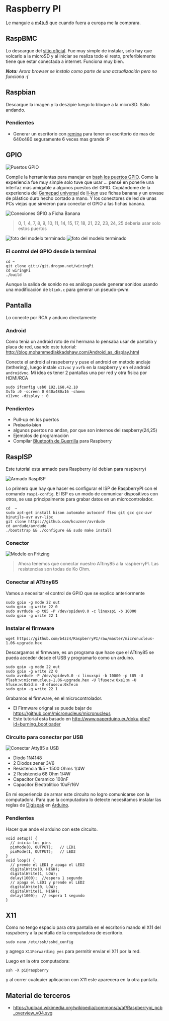 # Raspberry PI

Le manguie a [m4tu5](https://github.com/m4tu5) que cuando fuera a europa me la comprara.

## RaspBMC

Lo descargue del [sitio oficial](http://www.raspberrypi.org/downloads). 
Fue muy simple de instalar, solo hay que volcarlo a la microSD y al iniciar se realiza todo el resto, preferiblemente tiene que estar conectada a internet.
Funciona muy bien.

_**Nota:** Arora browser se instalo como parte de una actualización pero no funciona :(_

## Raspbian

Descargue la imagen y la deszipie luego lo bloque a la microSD. Salio andando.

### Pendientes

* Generar un escritorio con [remina](http://remmina.sourceforge.net/) para tener un escritorio de mas de 640x480 seguramente 6 veces mas grande :P

## GPIO

![Puertos GPIO](img/GPIOs.png)

Compile la herramientas para manejar en [bash los puertos GPIO](http://elinux.org/Rpi_Low-level_peripherals#Bash_shell_script.2C_using_sysafs.2C_part_of_the_raspbian_operating_system).
Como la experiencia fue muy simple solo tuve que usar ... pensé en ponerle una interfaz más amigable a algunos puestos del GPIO. 
Copiándome de la experiencia del [Gamepad universal](http://wiki.hackcoop.com.ar/Gamepad_universal) de [li-kun](https://github.com/li-kun) use fichas banana y un envase de plástico duro hecho cortado a mano.
Y los conectores de led de unas PCs viejas que sirvieron para conectar el GPIO a las fichas banana.

![Conexiones GPIO a Ficha Banana](img/Raspberrypi_pcb_overview_v04.png)
> 0, 1, 4, 7, 8, 9, 10, 11, 14, 15, 17, 18, 21, 22, 23, 24, 25 deberia usar solo estos puertos

![foto del modelo terminado](img/2013-12-26-015233.jpg)
![foto del modelo terminado](img/2013-12-26-015347.jpg)

### El control del GPIO desde la terminal

~~~
cd ~
git clone git://git.drogon.net/wiringPi
cd wiringPi
./build 
~~~

Aunque la salida de sonido no es análoga puede generar sonidos usando una modificación de `blink.c` para generar un pseudo-pwm.


## Pantalla

Lo conecte por RCA y anduvo directamente

### Android

Como tenia un android roto de mi hermana lo pensaba usar de pantalla y placa de red, usando este tutorial: http://blog.mohammedlakkadshaw.com/Android_as_display.html

Conecte el android al raspeberry y puse el android en metodo anclaje (tethering), luego instale `x11vnc` y `xvfb` en la raspberry y en el android `androidvnc`.
Mi idea es tener 2 pantallas una por red y otra fisica por HDMI/RCA

~~~
sudo ifconfig usb0 192.168.42.10
Xvfb :0 -screen 0 640x480x16 -shmem
x11vnc -display : 0
~~~

### Pendientes

* Pull-up en los puertos
* ~~Probarlo bien~~
 * algunos puertos no andan, por que son internos del raspberry(24,25)
 * Ejemplos de programación
* Compilar [Bluetooth de Guerrilla](https://github.com/b4zz4/BluetoothDeGuerrilla) para Raspberry

## RaspISP

Este tutorial esta armado para Raspberry (el debian para raspberry)

![Armado RaspISP](img/PIC_0992.JPG)

Lo primero que hay que hacer es configurar el ISP de RaspberryPI con el comando `raspi-config`.
El ISP es un modo de comunicar dispositivos con otros, se usa principalmente para grabar datos en un microcontrolador.

~~~
cd  ~
sudo apt-get install bison automake autoconf flex git gcc gcc-avr binutils-avr avr-libc
git clone https://github.com/kcuzner/avrdude 
cd avrdude/avrdude
./bootstrap && ./configure && sudo make install
~~~

### Conector

![Modelo en Fritzing](img/raspisp.png)
> Ahora tenemos que conectar nuestro ATtiny85 a la raspberryPI. Las resistencias son todas de Ko Ohm.

### Conectar al ATtiny85

Vamos a necesitar el control de GPIO que se explico anteriormente

~~~
sudo gpio -g mode 22 out
sudo gpio -g write 22 0
sudo avrdude -p t85 -P /dev/spidev0.0 -c linuxspi -b 10000
sudo gpio -g write 22 1
~~~

### Instalar el firmware

~~~
wget https://github.com/b4zz4/RaspberryPI/raw/master/micronucleus-1.06-upgrade.hex
~~~

Descargamos el firmware, es un programa que hace que el ATtiny85 se pueda acceder desde el USB y programarlo como un arduino.

~~~
sudo gpio -g mode 22 out
sudo gpio -g write 22 0
sudo avrdude -P /dev/spidev0.0 -c linuxspi -b 10000 -p t85 -U flash:w:micronucleus-1.06-upgrade.hex -U lfuse:w:0xe1:m -U hfuse:w:0x5d:m -U efuse:w:0xfe:m
sudo gpio -g write 22 1
~~~

Grabamos el firmware, en el microcontrolador.

* El Firmware orignal se puede bajar de https://github.com/micronucleus/micronucleus
* Este tutorial esta basado en http://www.paperduino.eu/doku.php?id=burning_bootloader

### Circuito para conectar por USB
 
![Conectar Atty85 a USB](img/FGHE3SPHH2W3F63.LARGE.jpg)

* Diodo 1N4148 
* 2 Diodos zener 3V6
* Resistencia 1k5 - 1500 Ohms 1/4W 
* 2 Resistencia 68 Ohm 1/4W
* Capacitor Ceramico 100nF 
* Capacitor Electrolitico 10uF/16V 

En mi experiencia de armar este circuito no logro comunicarse con la computadora.
Para que la computadora lo detecte necesitamos instalar las reglas de [Digispak](...) en [Arduino](...).

### Pendientes

Hacer que ande el arduino con este circuito.

~~~
void setup() {               
  // inicia los pins
  pinMode(0, OUTPUT);	// LED1
  pinMode(1, OUTPUT);	// LED2
}
void loop() {
  // prende el LED1 y apaga el LED2
  digitalWrite(0, HIGH);
  digitalWrite(1, LOW);
  delay(1000);	//espera 1 segundo
  // apaga el LED1 y prende el LED2
  digitalWrite(0, LOW);
  digitalWrite(1, HIGH);
  delay(1000);	// espera 1 segundo
}
~~~

## X11

Como no tengo espacio para otra pantalla en el escritorio mando el X11 del raspaberry a la pantalla de la computadora de escritorio.


~~~
sudo nano /etc/ssh/sshd_config
~~~
y agrego `X11Forwarding yes` para permitir enviar el X11 por la red.

Luego en la otra computadora: 

~~~
ssh -X pi@raspberry
~~~

y al correr cualquier aplicacion con X11 este aparecera en la otra pantalla.


## Material de terceros

* https://upload.wikimedia.org/wikipedia/commons/a/af/Raspberrypi_pcb_overview_v04.svg
